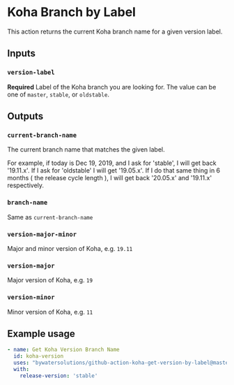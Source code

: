 # Koha Branch by Label

This action returns the current Koha branch name for a given version label.

## Inputs

### `version-label`

**Required** Label of the Koha branch you are looking for.
The value can be one of `master`, `stable`, or `oldstable`.

## Outputs

### `current-branch-name`

The current branch name that matches the given label.

For example, if today is Dec 19, 2019, and I ask for 'stable', I will get back '19.11.x'.
If I ask for 'oldstable' I will get '19.05.x'.
If I do that same thing in 6 months ( the release cycle length ), I will get back '20.05.x' and '19.11.x' respectively.

### `branch-name`

Same as `current-branch-name`

### `version-major-minor`

Major and minor version of Koha, e.g. `19.11`

### `version-major`

Major version of Koha, e.g. `19`

### `version-minor`

Minor version of Koha, e.g. `11`

## Example usage

```yaml
- name: Get Koha Version Branch Name
  id: koha-version
  uses: "bywatersolutions/github-action-koha-get-version-by-label@master"
  with:
    release-version: 'stable'
```
